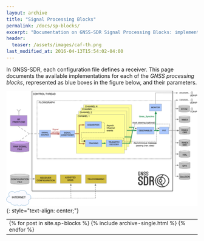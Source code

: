 ```yaml
---
layout: archive
title: "Signal Processing Blocks"
permalink: /docs/sp-blocks/
excerpt: "Documentation on GNSS-SDR Signal Processing Blocks: implementations and their configuration."
header:
  teaser: /assets/images/caf-th.png
last_modified_at: 2016-04-13T15:54:02-04:00
---
```


In GNSS-SDR, each configuration file defines a receiver. This page documents the available implementations for each of the _GNSS processing blocks_, represented as blue boxes in the figure below, and their parameters.

![General Block Diagram](https://raw.githubusercontent.com/gnss-sdr/gnss-sdr/master/docs/doxygen/images/GeneralBlockDiagram.png)
{: style="text-align: center;"}

<html> <body> <table> <tr> <td id="forcetable">  
{% for post in site.sp-blocks %}
  {% include archive-single.html %}
{% endfor %}
</td> </tr> </table> </body> </html>


<link rel="prerender" href="{{ "/sp-blocks/signal-source/" | absolute_url }}">

